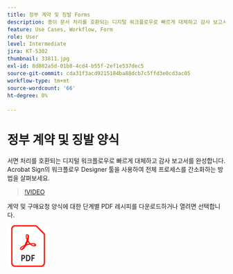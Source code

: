 ```yaml
---
title: 정부 계약 및 징발 Forms
description: 종이 문서 처리를 호환되는 디지털 워크플로우로 빠르게 대체하고 감사 보고서를 완성합니다.
feature: Use Cases, Workflow, Form
role: User
level: Intermediate
jira: KT-5302
thumbnail: 33811.jpg
exl-id: 8d882a5d-01b8-4cd4-b55f-2ef1e537dec5
source-git-commit: cda31f3acd9215184ba88dcb7c5ffd3e0cd3ac05
workflow-type: tm+mt
source-wordcount: '66'
ht-degree: 0%

---
```


# 정부 계약 및 징발 양식

서면 처리를 호환되는 디지털 워크플로우로 빠르게 대체하고 감사 보고서를 완성합니다. Acrobat Sign의 워크플로우 Designer 툴을 사용하여 전체 프로세스를 간소화하는 방법을 살펴보세요.

>[!VIDEO](https://video.tv.adobe.com/v/33811?quality=12&learn=on&hidetitle=true)

계약 및 구매요청 양식에 대한 단계별 PDF 레시피를 다운로드하거나 열려면 선택합니다.

[![PDF 레시피 다운로드](../assets/acrobat_PDF_96.png)](../assets/UseCaseRecipe-EN-UsingWorkflowDesigner.pdf)
